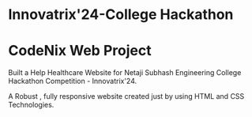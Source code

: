 # Innovatrix'24-College Hackathon
# CodeNix Web Project

Built a Help Healthcare Website for Netaji Subhash Engineering College Hackathon Competition - Innovatrix'24.

A Robust , fully responsive website created just by using HTML and CSS Technologies.
